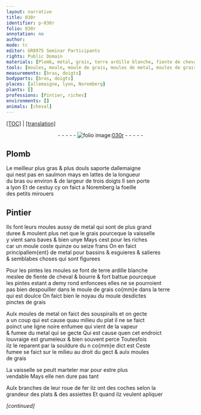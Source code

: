 ```yaml
---
layout: narrative
title: 030r
identifier: p-030r
folio: 030r
annotation: no
author:
mode: tc
editor: GR8975 Seminar Participants
rights: Public Domain
materials: [Plomb, metal, grais, terre ardille blanche, fiente de cheval, bourre, terre, fer]
tools: [moules, moule, moule de grais, moules de metal, moules de grais, marteler, roue de fer]
measurements: [bras, doigts]
bodyparts: [bras, doigts]
places: [allemaigne, lyon, Noremberg]
plants: []
professions: [Pintier, riches]
environments: []
animals: [cheval]
---
```


<p><a href="{{ site.baseurl }}/diplomatic/" target="_blank">[TOC]</a> | <a href="{{ site.baseurl }}/texts/p-030r_tl/">[translation]</a></p><div class="folio" align="center">- - - - - <a href="http://gallica.bnf.fr/ark:/12148/btv1b10500001g/f65.image" target="_blank"><img src="https://cu-mkp.github.io/2017-workshop-edition/assets/photo-icon.png" alt="folio image: " style="display:inline-block; margin-bottom:-3px;"/>030r</a> - - - - - </div>  
  

## <span class="m">Plomb</span>

 
 Le meilleur plus gras & plus douls saporte d<span class="pl">allemaigne</span><br/> qui nest pas en saulmon mays en lattes de la longueur<br/> du <span class="ms"><span class="bp">bras</span></span> ou environ & de largeur de trois <span class="ms"><span class="bp">doigts</span></span> Il sen porte<br/> a <span class="pl">lyon</span> Et de cestuy cy on faict a <span class="pl">Noremberg</span> la foeille<br/> des petits mirouers 
 
 
  

## <span class="pro">Pintier</span>

 
Ils font leurs <span class="tl">moules</span> aussy de <span class="m">metal</span> qui sont de plus grand<br/> duree & moulent plus net que le <span class="m">grais</span> pourceque la vaisselle<br/> y vient sans baves & bien unye Mays cest pour les <span class="pro">riches</span><br/> car un <span class="tl">moule</span> coste quinze ou seize <span class="cn">frans</span> On en faict<br/> principallem{ent} de <span class="m">metal</span> pour bassins & esguieres & salieres<br/> & semblabes choses qui sont figurees
 
Pour les pintes les <span class="tl">moules</span> se font de <span class="m">terre ardille blanche</span><br/> meslee de <span class="m">fiente de <span class="al">cheval</span></span> & <span class="m">bourre</span> & fort battue pourceque<br/> les pintes estant a demy rond enfoncees elles ne se pourroient<br/> pas bien despouiller dans le <span class="tl">moule de <span class="m">grais</span></span> co{mm}e dans la <span class="m">terre</span><br/> qui est doulce On faict bien le noyau du <span class="tl">moule</span> desdictes<br/> pinctes de <span class="m">grais</span>
 
Aulx <span class="tl">moules de <span class="m">metal</span></span> on faict des souspirails et on gecte<br/> a un coup qui est cause quau milieu du plat il ne se faict<br/> poinct une ligne noire enfumee qui vient de la vapeur<br/> & fumee du <span class="m">metal</span> qui se gecte Qui est cause quen cet endroict<br/> louvraige est grumeleux & bien souvent perce Toutesfois<br/> ilz le reparent par la souldure <span class="del">du n</span> co{mm}e dict est Ceste<br/> fumee se faict sur le milieu au droit du gect & aulx <span class="tl">moules<br/> de <span class="m">grais</span></span>
 
La vaisselle se peult <span class="tl">marteler</span> <span class="del">mar</span> pour estre plus<br/> vendable Mays elle nen dure pas tant
 
Aulx branches de leur <span class="tl">roue de <span class="m">fer</span></span> ilz ont des coches selon la<br/> grandeur des plats & des assiettes Et quand ilz veulent apliquer
 
*[continued]*
 
